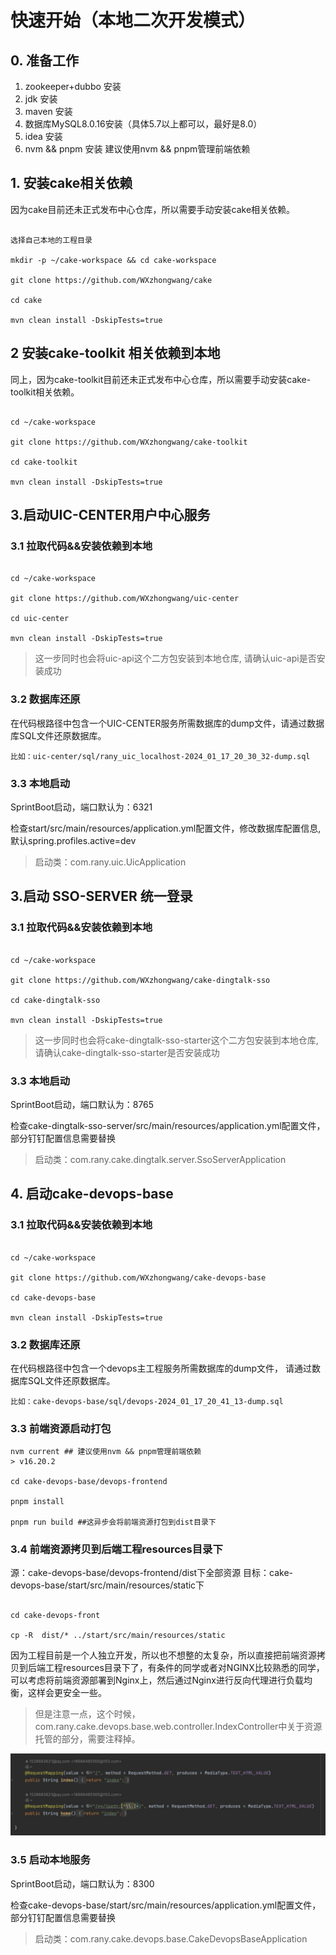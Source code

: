 # 快速开始（本地二次开发模式）

## 0. 准备工作

1. zookeeper+dubbo 安装
2. jdk 安装
3. maven 安装
4. 数据库MySQL8.0.16安装（具体5.7以上都可以，最好是8.0）
5. idea 安装
6. nvm && pnpm 安装 建议使用nvm && pnpm管理前端依赖

## 1. 安装cake相关依赖

因为cake目前还未正式发布中心仓库，所以需要手动安装cake相关依赖。

```shell

选择自己本地的工程目录

mkdir -p ~/cake-workspace && cd cake-workspace

git clone https://github.com/WXzhongwang/cake

cd cake

mvn clean install -DskipTests=true 

```

## 2 安装cake-toolkit 相关依赖到本地

同上，因为cake-toolkit目前还未正式发布中心仓库，所以需要手动安装cake-toolkit相关依赖。

```shell

cd ~/cake-workspace

git clone https://github.com/WXzhongwang/cake-toolkit

cd cake-toolkit

mvn clean install -DskipTests=true 

```

## 3.启动UIC-CENTER用户中心服务

### 3.1 拉取代码&&安装依赖到本地

```shell

cd ~/cake-workspace

git clone https://github.com/WXzhongwang/uic-center

cd uic-center

mvn clean install -DskipTests=true 

```

> 这一步同时也会将uic-api这个二方包安装到本地仓库, 请确认uic-api是否安装成功

### 3.2 数据库还原

在代码根路径中包含一个UIC-CENTER服务所需数据库的dump文件，请通过数据库SQL文件还原数据库。

```text
比如：uic-center/sql/rany_uic_localhost-2024_01_17_20_30_32-dump.sql
```

### 3.3 本地启动

SprintBoot启动，端口默认为：6321

检查start/src/main/resources/application.yml配置文件，修改数据库配置信息, 默认spring.profiles.active=dev
> 启动类：com.rany.uic.UicApplication

## 3.启动 SSO-SERVER 统一登录

### 3.1 拉取代码&&安装依赖到本地

```shell

cd ~/cake-workspace

git clone https://github.com/WXzhongwang/cake-dingtalk-sso

cd cake-dingtalk-sso

mvn clean install -DskipTests=true 

```

> 这一步同时也会将cake-dingtalk-sso-starter这个二方包安装到本地仓库, 请确认cake-dingtalk-sso-starter是否安装成功

### 3.3 本地启动

SprintBoot启动，端口默认为：8765

检查cake-dingtalk-sso-server/src/main/resources/application.yml配置文件，部分钉钉配置信息需要替换
> 启动类：com.rany.cake.dingtalk.server.SsoServerApplication

## 4. 启动cake-devops-base

### 3.1 拉取代码&&安装依赖到本地

```shell

cd ~/cake-workspace

git clone https://github.com/WXzhongwang/cake-devops-base

cd cake-devops-base

mvn clean install -DskipTests=true 

```

### 3.2 数据库还原

在代码根路径中包含一个devops主工程服务所需数据库的dump文件，
请通过数据库SQL文件还原数据库。

```text
比如：cake-devops-base/sql/devops-2024_01_17_20_41_13-dump.sql
```

### 3.3 前端资源启动打包

```shell
nvm current ## 建议使用nvm && pnpm管理前端依赖
> v16.20.2

cd cake-devops-base/devops-frontend

pnpm install 

pnpm run build ##这异步会将前端资源打包到dist目录下
```

### 3.4 前端资源拷贝到后端工程resources目录下

源：cake-devops-base/devops-frontend/dist下全部资源
目标：cake-devops-base/start/src/main/resources/static下

```shell

cd cake-devops-front

cp -R  dist/* ../start/src/main/resources/static

```

>
因为工程目前是一个人独立开发，所以也不想整的太复杂，所以直接把前端资源拷贝到后端工程resources目录下了，有条件的同学或者对NGINX比较熟悉的同学，可以考虑将前端资源部署到Nginx上，然后通过Nginx进行反向代理进行负载均衡，这样会更安全一些。
> 但是注意一点，这个时候，com.rany.cake.devops.base.web.controller.IndexController中关于资源托管的部分，需要注释掉。

![前端资源代码.jpg](https://github.com/WXzhongwang/cake-devops-base/blob/main/images%2F%E5%89%8D%E7%AB%AF%E8%B5%84%E6%BA%90%E4%BB%A3%E7%A0%81.jpg)

### 3.5 启动本地服务

SprintBoot启动，端口默认为：8300

检查cake-devops-base/start/src/main/resources/application.yml配置文件，部分钉钉配置信息需要替换
> 启动类：com.rany.cake.devops.base.CakeDevopsBaseApplication
